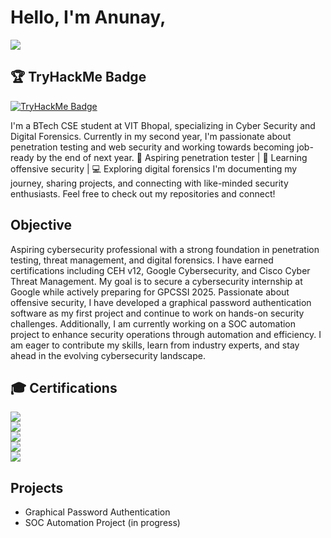 # Hello, I'm Anunay,
<a href="https://www.linkedin.com/in/anunay-goyal/"><img src="https://img.shields.io/badge/-LinkedIn-0072b1?&style=for-the-badge&logo=linkedin&logoColor=white" /></a>

## 🏆 TryHackMe Badge  
[![TryHackMe Badge](https://tryhackme-badges.s3.amazonaws.com/Li4x.png)](https://tryhackme.com/p/Li4x)

I'm a BTech CSE student at VIT Bhopal, specializing in Cyber Security and Digital Forensics. Currently in my second year, I'm passionate about penetration testing and web security and working towards becoming job-ready by the end of next year. 
🚀 Aspiring penetration tester | 🔐 Learning offensive security | 💻 Exploring digital forensics
I'm documenting my journey, sharing projects, and connecting with like-minded security enthusiasts. Feel free to check out my repositories and connect!

## Objective

Aspiring cybersecurity professional with a strong foundation in penetration testing, threat management, and digital forensics. I have earned certifications including CEH v12, Google Cybersecurity, and Cisco Cyber Threat Management. My goal is to secure a cybersecurity internship at Google while actively preparing for GPCSSI 2025. Passionate about offensive security, I have developed a graphical password authentication software as my first project and continue to work on hands-on security challenges. Additionally, I am currently working on a SOC automation project to enhance security operations through automation and efficiency. I am eager to contribute my skills, learn from industry experts, and stay ahead in the evolving cybersecurity landscape.

## 🎓 Certifications  

<a href="YOUR_CEH_CERT_LINK"><img src="https://img.shields.io/badge/CEH%20v12-Red?style=for-the-badge&logo=ceh&logoColor=white" /></a>  
<a href="YOUR_GOOGLE_CERT_LINK"><img src="https://img.shields.io/badge/Google%20Cybersecurity-4285F4?style=for-the-badge&logo=google&logoColor=white" /></a>  
<a href="YOUR_CISCO_THREAT_CERT_LINK"><img src="https://img.shields.io/badge/CISCO%20Cyber%20Threat%20Management-1BA0D7?style=for-the-badge&logo=cisco&logoColor=white" /></a>  
<a href="YOUR_CISCO_INTRO_CERT_LINK"><img src="https://img.shields.io/badge/CISCO%20Intro%20to%20Cybersecurity-005073?style=for-the-badge&logo=cisco&logoColor=white" /></a>  
<a href="YOUR_COURSES_CERT_LINK"><img src="https://img.shields.io/badge/Bits%20and%20Bytes%20of%20Networking-FFC107?style=for-the-badge&logo=coursera&logoColor=white" /></a>  


## Projects
- Graphical Password Authentication
- SOC Automation Project (in progress)
